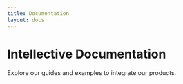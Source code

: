 ```yaml
---
title: Documentation
layout: docs
---
```


# Intellective Documentation

Explore our guides and examples to integrate our products.
